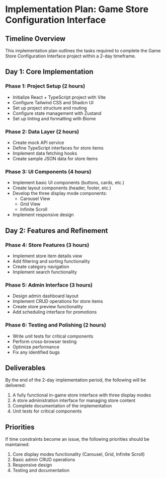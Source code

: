 # Implementation Plan: Game Store Configuration Interface

## Timeline Overview

This implementation plan outlines the tasks required to complete the Game Store Configuration Interface project within a 2-day timeframe.

## Day 1: Core Implementation

### Phase 1: Project Setup (2 hours)
- Initialize React + TypeScript project with Vite
- Configure Tailwind CSS and Shadcn UI
- Set up project structure and routing
- Configure state management with Zustand
- Set up linting and formatting with Biome

### Phase 2: Data Layer (2 hours)
- Create mock API service
- Define TypeScript interfaces for store items
- Implement data fetching hooks
- Create sample JSON data for store items

### Phase 3: UI Components (4 hours)
- Implement basic UI components (buttons, cards, etc.)
- Create layout components (header, footer, etc.)
- Develop the three display mode components:
  - Carousel View
  - Grid View
  - Infinite Scroll
- Implement responsive design

## Day 2: Features and Refinement

### Phase 4: Store Features (3 hours)
- Implement store item details view
- Add filtering and sorting functionality
- Create category navigation
- Implement search functionality

### Phase 5: Admin Interface (3 hours)
- Design admin dashboard layout
- Implement CRUD operations for store items
- Create store preview functionality
- Add scheduling interface for promotions

### Phase 6: Testing and Polishing (2 hours)
- Write unit tests for critical components
- Perform cross-browser testing
- Optimize performance
- Fix any identified bugs

## Deliverables

By the end of the 2-day implementation period, the following will be delivered:

1. A fully functional in-game store interface with three display modes
2. A store administration interface for managing store content
3. Complete documentation of the implementation
4. Unit tests for critical components

## Priorities

If time constraints become an issue, the following priorities should be maintained:
1. Core display modes functionality (Carousel, Grid, Infinite Scroll)
2. Basic admin CRUD operations
3. Responsive design
4. Testing and documentation 